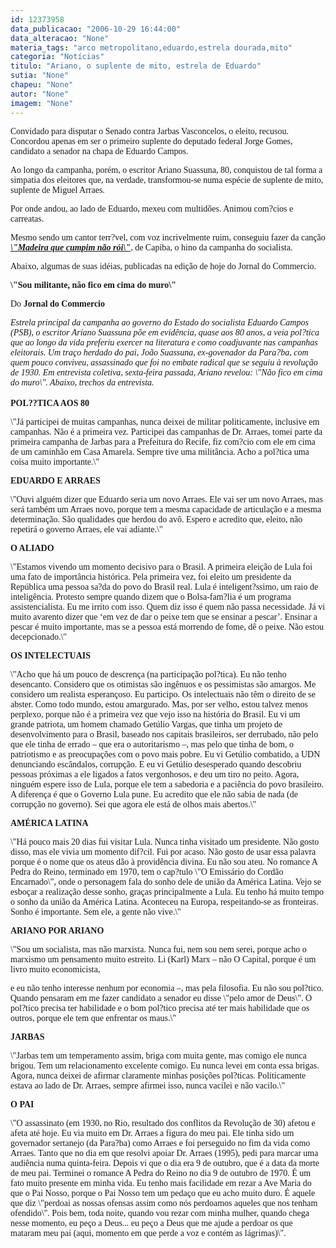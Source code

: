 ```yaml
---
id: 12373958
data_publicacao: "2006-10-29 16:44:00"
data_alteracao: "None"
materia_tags: "arco metropolitano,eduardo,estrela dourada,mito"
categoria: "Notícias"
titulo: "Ariano, o suplente de mito, estrela de Eduardo"
sutia: "None"
chapeu: "None"
autor: "None"
imagem: "None"
---
```

<p><P><FONT face=Verdana>Convidado para disputar o Senado contra Jarbas Vasconcelos, o eleito, recusou. Concordou apenas em ser o primeiro suplente do deputado federal Jorge Gomes, candidato a senador na chapa de Eduardo Campos.</FONT></P></p>
<p><P><FONT face=Verdana>Ao longo da campanha, porém, o escritor Ariano Suassuna, 80, conquistou de tal forma a simpatia dos eleitores que, na verdade, transformou-se numa espécie de suplente de mito, suplente de Miguel Arraes.</FONT></P></p>
<p><P><FONT face=Verdana>Por onde andou, ao lado de Eduardo, mexeu com multidões. Animou com?cios e carreatas. </FONT></P></p>
<p><P><FONT face=Verdana>Mesmo sendo um cantor terr?vel, com voz incrivelmente ruim, conseguiu fazer da canção <STRONG><EM><FONT color=mediumblue><A href=\"https://capiba.letras.terra.com.br/letras/174179/\" target=_blank>\"Madeira que cumpim não rói\"</A></FONT></EM></STRONG>, de Capiba,&nbsp;o hino da campanha do socialista.</FONT></P></p>
<p><P><FONT face=Verdana>Abaixo, algumas de suas idéias, publicadas na edição de hoje do Jornal do Commercio.</FONT></P></p>
<p><P><B><FONT face=Verdana>\"Sou militante, não fico em cima do muro\"<BR></FONT></P></B></p>
<p><P><FONT face=Verdana>Do <STRONG>Jornal do Commercio</STRONG></FONT></P></p>
<p><P><I><FONT face=Verdana>Estrela principal da campanha ao governo do Estado do socialista Eduardo Campos (PSB), o escritor Ariano Suassuna põe em evidência, quase aos 80 anos, a veia pol?tica que ao longo da vida preferiu exercer na literatura e como coadjuvante nas campanhas eleitorais. Um traço herdado do pai, João Suassuna, ex-govenador da Para?ba, com quem pouco conviveu, assassinado que foi no embate radical que se seguiu à revolução de 1930. Em entrevista coletiva, sexta-feira passada, Ariano revelou: \"Não fico em cima do muro\". Abaixo, trechos da entrevista.</FONT></I><BR><BR><FONT face=Verdana><STRONG>POL??TICA AOS 80</STRONG> </FONT></P></p>
<p><P><FONT face=Verdana>\"Já participei de muitas campanhas, nunca deixei de militar politicamente, inclusive em campanhas. Não é a primeira vez. Participei das campanhas de Dr. Arraes, tomei parte da primeira campanha de Jarbas para a Prefeitura do Recife, fiz com?cio com ele em cima de um caminhão em Casa Amarela. Sempre tive uma militância. Acho a pol?tica uma coisa muito importante.\" </FONT></P></p>
<p><P><FONT face=Verdana><STRONG>EDUARDO E ARRAES</STRONG> </FONT></P></p>
<p><P><FONT face=Verdana>\"Ouvi alguém dizer que Eduardo seria um novo Arraes. Ele vai ser um novo Arraes, mas será também um Arraes novo, porque tem a mesma capacidade de articulação e a mesma determinação. São qualidades que herdou do avô. Espero e acredito que, eleito, não repetirá o governo Arraes, ele vai adiante.\" </FONT></P></p>
<p><P><FONT face=Verdana><STRONG>O ALIADO</STRONG> </FONT></P></p>
<p><P><FONT face=Verdana>\"Estamos vivendo um momento decisivo para o Brasil. A primeira eleição de Lula foi uma fato de importância histórica. Pela primeira vez, foi eleito um presidente da República uma pessoa sa?da do povo do Brasil real. Lula é inteligent?ssimo, um raio de inteligência. Protesto sempre quando dizem que o Bolsa-fam?lia é um programa assistencialista. Eu me irrito com isso. Quem diz isso é quem não passa necessidade. Já vi muito avarento dizer que ‘em vez de dar o peixe tem que se ensinar a pescar’. Ensinar a pescar é muito importante, mas se a pessoa está morrendo de fome, dê o peixe. Não estou decepcionado.\" </FONT></P></p>
<p><P><FONT face=Verdana><STRONG>OS INTELECTUAIS</STRONG> </FONT></P></p>
<p><P><FONT face=Verdana>\"Acho que há um pouco de descrença (na participação pol?tica). Eu não tenho desencanto. Considero que os otimistas são ingênuos e os pessimistas são amargos. Me considero um realista esperançoso. Eu participo. Os intelectuais não têm o direito de se abster. Como todo mundo, estou amargurado. Mas, por ser velho, estou talvez menos perplexo, porque não é a primeira vez que vejo isso na história do Brasil. Eu vi um grande patriota, um homem chamado Getúlio Vargas, que tinha um projeto de desenvolvimento para o Brasil, baseado nos capitais brasileiros, ser derrubado, não pelo que ele tinha de errado – que era o autoritarismo –, mas pelo que tinha de bom, o patriotismo e as preocupações com o povo mais pobre. Eu vi Getúlio combatido, a UDN denunciando escândalos, corrupção. E eu vi Getúlio desesperado quando descobriu pessoas próximas a ele ligados a fatos vergonhosos, e deu um tiro no peito. Agora, ninguém espere isso de Lula, porque ele tem a sabedoria e a paciência do povo brasileiro. A diferença é que o Governo Lula pune. Eu acredito que ele não sabia de nada (de corrupção no governo). Sei que agora ele está de olhos mais abertos.\" </FONT></P></p>
<p><P><FONT face=Verdana><STRONG>AMÉRICA LATINA</STRONG> </FONT></P></p>
<p><P><FONT face=Verdana>\"Há pouco mais 20 dias fui visitar Lula. Nunca tinha visitado um presidente. Não gosto disso, mas ele vivia um momento dif?cil. Fui por acaso. Não gosto de usar essa palavra porque é o nome que os ateus dão à providência divina. Eu não sou ateu. No romance A Pedra do Reino, terminado em 1970, tem o cap?tulo \"O Emissário do Cordão Encarnado\", onde o personagem fala do sonho dele de união da América Latina. Vejo se esboçar a realização desse sonho, graças principalmente a Lula. Eu tenho há muito tempo o sonho da união da América Latina. Aconteceu na Europa, respeitando-se as fronteiras. Sonho é importante. Sem ele, a gente não vive.\" </FONT></P></p>
<p><P><FONT face=Verdana><STRONG>ARIANO POR ARIANO</STRONG> </FONT></P></p>
<p><P><FONT face=Verdana>\"Sou um socialista, mas não marxista. Nunca fui, nem sou nem serei, porque acho o marxismo um pensamento muito estreito. Li (Karl) Marx – não O Capital, porque é um livro muito economicista,</p>
<p> e eu não tenho interesse nenhum por economia –, mas pela filosofia. Eu não sou pol?tico. Quando pensaram em me fazer candidato a senador eu disse \"pelo amor de Deus\". O pol?tico precisa ter habilidade e o bom pol?tico precisa até ter mais habilidade que os outros, porque ele tem que enfrentar os maus.\" </FONT></P></p>
<p><P><FONT face=Verdana><STRONG>JARBAS </STRONG></FONT></P></p>
<p><P><FONT face=Verdana>\"Jarbas tem um temperamento assim, briga com muita gente, mas comigo ele nunca brigou. Tem um relacionamento excelente comigo. Eu nunca levei em conta essa brigas. Agora, nunca deixei de afirmar claramente minhas posições pol?ticas. Politicamente estava ao lado de Dr. Arraes, sempre afirmei isso, nunca vacilei e não vacilo.\" </FONT></P></p>
<p><P><FONT face=Verdana><STRONG>O PAI</STRONG> </FONT></P></p>
<p><P><FONT face=Verdana>\"O assassinato (em 1930, no Rio, resultado dos conflitos da Revolução de 30) afetou e afeta até hoje. Eu via muito em Dr. Arraes a figura do meu pai. Ele tinha sido um governador sertanejo (da Para?ba) como Arraes e foi perseguido no fim da vida como Arraes. Tanto que no dia em que resolvi apoiar Dr. Arraes (1995), pedi para marcar uma audiência numa quinta-feira. Depois vi que o dia era 9 de outubro, que é a data da morte de meu pai. Terminei o romance A Pedra do Reino no dia 9 de outubro de 1970. É um fato muito presente em minha vida. Eu tenho mais facilidade em rezar a Ave Maria do que o Pai Nosso, porque o Pai Nosso tem um pedaço que eu acho muito duro. É aquele que diz \"perdoai as nossas ofensas assim como nós perdoamos aqueles que nos tenham ofendido\". Pois bem, toda noite, quando vou rezar com minha mulher, quando chega nesse momento, eu peço a Deus... eu peço a Deus que me ajude a perdoar os que mataram meu pai (aqui, momento em que perde a voz e contém as lágrimas)\". </FONT></P> </p>
